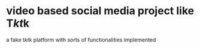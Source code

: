 # video based social media project like T*kt*k
 a fake t*kt*k platform with sorts of functionalities implemented
